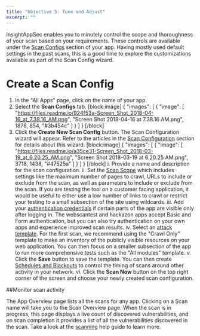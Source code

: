 ```yaml
---
title: "Objective 5: Tune and Adjust"
excerpt: ""
---
```

InsightAppSec enables you to minutely control the scope and thoroughness of your scan based on your requirements. These controls are available under the [Scan Configs](doc:scan-configuration) section of your app. Having mostly used default settings in the past scans, this is a good time to explore the customizations available as part of the Scan Config wizard.

# Create a Scan Config
1. In the "All Apps" page, click on the name of your app.
2. Select the **Scan Configs** tab. 
[block:image]
{
  "images": [
    {
      "image": [
        "https://files.readme.io/924f53a-Screen_Shot_2018-04-16_at_7.38.16_AM.png",
        "Screen Shot 2018-04-16 at 7.38.16 AM.png",
        1878,
        854,
        "#3b454c"
      ]
    }
  ]
}
[/block]
3. Click the **Create New Scan Config** button. The Scan Configuration wizard will appear. Refer to the articles in the [Scan Configuration](doc:scan-configuration) section for details about this wizard.
[block:image]
{
  "images": [
    {
      "image": [
        "https://files.readme.io/a35ce31-Screen_Shot_2018-03-19_at_6.20.25_AM.png",
        "Screen Shot 2018-03-19 at 6.20.25 AM.png",
        3718,
        1438,
        "#47525a"
      ]
    }
  ]
}
[/block]
  i. Provide a name and description for the scan configuration. 
  ii. Set the [Scan Scope](doc:scan-scope) which includes settings like the maximum number of pages to crawl, URLs to include or exclude from the scan, as well as parameters to include or exclude from the scan. If you are testing the tool on a customer facing application, it would be useful to either use a low number of links to crawl or restrict your testing to a small subsection of the site using wildcards. 
  iii. Add your [authentication credentials](doc:authentication) if certain parts of the app are visible only after logging in. The webscantest and hackazon apps accept Basic and Form authentication, but you can also try authentication on your own apps and experience improved scan results.
  iv. Select an [attack template](doc:attack-templates). For the first scan, we recommend using the "Crawl Only" template to make an inventory of the publicly visible resources on your web application. You can then focus on a smaller subsection of the app to run more comprehensive tests such as the "All modules" template.
  v. Click the **Save** button to save the template. You can then create [Schedules and Blackouts](doc:schedules-and-blackouts) to control the timing of scans around other activity in your network.
  vi. Click the **Scan Now** button on the top right corner of the screen and choose your newly created scan configuration.

##Monitor scan activity

The App Overview page lists all the scans for any app. Clicking on a Scan name will take you to the Scan Overview page. When the scan is in progress, this page displays a live count of discovered vulnerabilities, and on scan completion it provides a list of all the vulnerabilities discovered in the scan. Take a look at the [scanning](doc:scan-your-app) help guide to learn more.